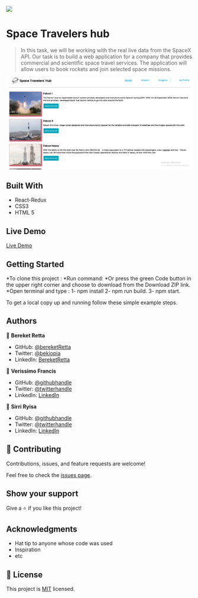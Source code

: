 ![](https://img.shields.io/badge/Microverse-blueviolet)

# Space Travelers hub

> In this task, we will be working with the real live data from the SpaceX API. Our task is to build a web application for a company that provides commercial and scientific space travel services. The application will allow users to book rockets and join selected space missions.

![screenshot](https://github.com/BereketRetta/reactSpaceTravelers/blob/MergeToDev/src/images/Screenshot%20(120).png)

## Built With

- React-Redux
- CSS3
- HTML 5

## Live Demo

[Live Demo](https://reactspacehub.netlify.app/)


## Getting Started
*To clone this project :
*Run command:
*Or press the green Code button in the upper right corner and choose to download from the Download ZIP link.
*Open terminal and type : 1- npm install 2- npm run build. 3- npm start.


To get a local copy up and running follow these simple example steps.



## Authors

👤 **Bereket Retta**

- GitHub: [@bereketRetta](https://github.com/bereketretta)
- Twitter: [@bekiopia](https://twitter.com/bekiopia)
- LinkedIn: [BereketRetta](https://linkedin.com/in/bereket-retta)

👤 **Verissimo Francis**

- GitHub: [@githubhandle](https://github.com/VTY1999)
- Twitter: [@twitterhandle](https://twitter.com/verissimoty?s=09)
- LinkedIn: [LinkedIn](https://www.linkedin.com/in/francis-o-verissimo/)

👤 **Sirri Ryisa**

- GitHub: [@githubhandle](https://github.com/SirriRyisa)
- Twitter: [@twitterhandle](https://twitter.com/n_ryisa)
- LinkedIn: [LinkedIn](https://www.linkedin.com/in/sirri-ngwa-ryisa/)

## 🤝 Contributing

Contributions, issues, and feature requests are welcome!

Feel free to check the [issues page](https://github.com/BereketRetta/reactSpaceTravelers/issues).

## Show your support

Give a ⭐️ if you like this project!

## Acknowledgments

- Hat tip to anyone whose code was used
- Inspiration
- etc

## 📝 License

This project is [MIT](./MIT.md) licensed.
